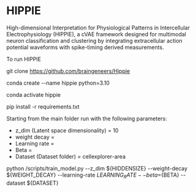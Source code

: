 # HIPPIE
High-dimensional Interpretation for Physiological Patterns in Intercellular Electrophysiology (HIPPIE), a cVAE framework designed for multimodal neuron classification and clustering by integrating extracellular action potential waveforms with spike-timing derived measurements.


To run HIPPIE

git clone https://github.com/braingeneers/Hippie

conda create --name hippie python=3.10

conda activate hippie

pip install -r requirements.txt

Starting from the main folder run with the following parameters:

- z_dim (Latent space dimensionality) = 10
- weight decay = 
- Learning rate = 
- Beta = 
- Dataset (Dataset folder) = cellexplorer-area

python /scripts/train_model.py --z_dim ${HIDDENSIZE} --weight-decay ${WEIGHT_DECAY} --learning-rate ${LEARNING_RATE} --beta=${BETA} --dataset ${DATASET}